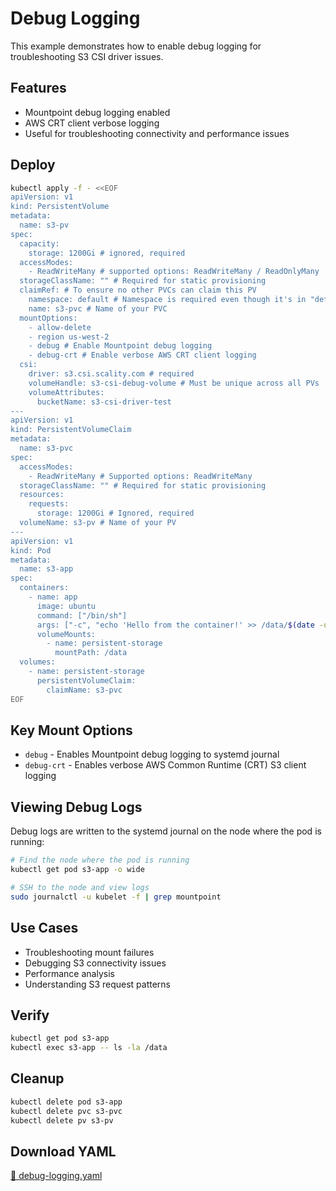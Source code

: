 # Debug Logging

This example demonstrates how to enable debug logging for troubleshooting S3 CSI driver issues.

## Features

- Mountpoint debug logging enabled
- AWS CRT client verbose logging
- Useful for troubleshooting connectivity and performance issues

## Deploy

```bash
kubectl apply -f - <<EOF
apiVersion: v1
kind: PersistentVolume
metadata:
  name: s3-pv
spec:
  capacity:
    storage: 1200Gi # ignored, required
  accessModes:
    - ReadWriteMany # supported options: ReadWriteMany / ReadOnlyMany
  storageClassName: "" # Required for static provisioning
  claimRef: # To ensure no other PVCs can claim this PV
    namespace: default # Namespace is required even though it's in "default" namespace.
    name: s3-pvc # Name of your PVC
  mountOptions:
    - allow-delete
    - region us-west-2
    - debug # Enable Mountpoint debug logging
    - debug-crt # Enable verbose AWS CRT client logging
  csi:
    driver: s3.csi.scality.com # required
    volumeHandle: s3-csi-debug-volume # Must be unique across all PVs
    volumeAttributes:
      bucketName: s3-csi-driver-test
---
apiVersion: v1
kind: PersistentVolumeClaim
metadata:
  name: s3-pvc
spec:
  accessModes:
    - ReadWriteMany # Supported options: ReadWriteMany
  storageClassName: "" # Required for static provisioning
  resources:
    requests:
      storage: 1200Gi # Ignored, required
  volumeName: s3-pv # Name of your PV
---
apiVersion: v1
kind: Pod
metadata:
  name: s3-app
spec:
  containers:
    - name: app
      image: ubuntu
      command: ["/bin/sh"]
      args: ["-c", "echo 'Hello from the container!' >> /data/$(date -u).txt; tail -f /dev/null"]
      volumeMounts:
        - name: persistent-storage
          mountPath: /data
  volumes:
    - name: persistent-storage
      persistentVolumeClaim:
        claimName: s3-pvc
EOF
```

## Key Mount Options

- `debug` - Enables Mountpoint debug logging to systemd journal
- `debug-crt` - Enables verbose AWS Common Runtime (CRT) S3 client logging

## Viewing Debug Logs

Debug logs are written to the systemd journal on the node where the pod is running:

```bash
# Find the node where the pod is running
kubectl get pod s3-app -o wide

# SSH to the node and view logs
sudo journalctl -u kubelet -f | grep mountpoint
```

## Use Cases

- Troubleshooting mount failures
- Debugging S3 connectivity issues
- Performance analysis
- Understanding S3 request patterns

## Verify

```bash
kubectl get pod s3-app
kubectl exec s3-app -- ls -la /data
```

## Cleanup

```bash
kubectl delete pod s3-app
kubectl delete pvc s3-pvc
kubectl delete pv s3-pv
```

## Download YAML

[📁 debug-logging.yaml](assets/debug-logging.yaml)
